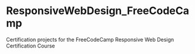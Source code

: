 # ResponsiveWebDesign_FreeCodeCamp
Certification projects for the FreeCodeCamp Responsive Web Design Certification Course
